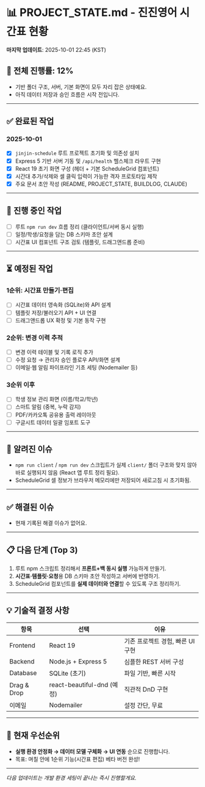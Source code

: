 # 📊 PROJECT_STATE.md - 진진영어 시간표 현황

**마지막 업데이트**: 2025-10-01 22:45 (KST)

## 🎯 전체 진행률: 12%
- 기반 폴더 구조, 서버, 기본 화면이 모두 자리 잡은 상태예요.
- 아직 데이터 저장과 승인 흐름은 시작 전입니다.

---

## ✅ 완료된 작업

### 2025-10-01
- [x] `jinjin-schedule` 루트 프로젝트 초기화 및 의존성 설치
- [x] Express 5 기반 서버 기동 및 `/api/health` 헬스체크 라우트 구현
- [x] React 19 초기 화면 구성 (헤더 + 기본 ScheduleGrid 컴포넌트)
- [x] 시간대 추가/삭제와 셀 클릭 입력이 가능한 격자 프로토타입 제작
- [x] 주요 문서 초안 작성 (README, PROJECT_STATE, BUILDLOG, CLAUDE)

---

## 🔄 진행 중인 작업
- [ ] 루트 `npm run dev` 흐름 정리 (클라이언트/서버 동시 실행)
- [ ] 일정/학생/요청을 담는 DB 스키마 초안 설계
- [ ] 시간표 UI 컴포넌트 구조 검토 (템플릿, 드래그앤드롭 준비)

---

## ⏳ 예정된 작업

### 1순위: 시간표 만들기·편집
- [ ] 시간표 데이터 영속화 (SQLite)와 API 설계
- [ ] 템플릿 저장/불러오기 API + UI 연결
- [ ] 드래그앤드롭 UX 확정 및 기본 동작 구현

### 2순위: 변경 이력 추적
- [ ] 변경 이력 테이블 및 기록 로직 추가
- [ ] 수정 요청 → 관리자 승인 플로우 API/화면 설계
- [ ] 이메일·웹 알림 파이프라인 기초 세팅 (Nodemailer 등)

### 3순위 이후
- [ ] 학생 정보 관리 화면 (이름/학교/학년)
- [ ] 스마트 알림 (중복, 누락 감지)
- [ ] PDF/카카오톡 공유용 출력 레이아웃
- [ ] 구글시트 데이터 일괄 임포트 도구

---

## 🐛 알려진 이슈
- `npm run client` / `npm run dev` 스크립트가 실제 `client/` 폴더 구조와 맞지 않아 바로 실행되지 않음 (React 앱 루트 정리 필요).
- ScheduleGrid 셀 정보가 브라우저 메모리에만 저장되어 새로고침 시 초기화됨.

---

## ✅ 해결된 이슈
- 현재 기록된 해결 이슈가 없어요.

---

## 📋 다음 단계 (Top 3)
1. 루트 npm 스크립트 정리해서 **프론트+백 동시 실행** 가능하게 만들기.
2. **시간표·템플릿·요청**용 DB 스키마 초안 작성하고 서버에 반영하기.
3. ScheduleGrid 컴포넌트를 **실제 데이터와 연결**할 수 있도록 구조 정리하기.

---

## 💡 기술적 결정 사항

| 항목 | 선택 | 이유 |
|------|------|------|
| Frontend | React 19 | 기존 프로젝트 경험, 빠른 UI 구현 |
| Backend | Node.js + Express 5 | 심플한 REST 서버 구성 |
| Database | SQLite (초기) | 파일 기반, 빠른 시작 |
| Drag & Drop | react-beautiful-dnd (예정) | 직관적 DnD 구현 |
| 이메일 | Nodemailer | 설정 간단, 무료 |

---

## 🎯 현재 우선순위
- **실행 환경 안정화 → 데이터 모델 구체화 → UI 연동** 순으로 진행합니다.
- 목표: 며칠 안에 1순위 기능(시간표 편집) 베타 버전 완성!

---

*다음 업데이트는 개발 환경 세팅이 끝나는 즉시 진행할게요.*
